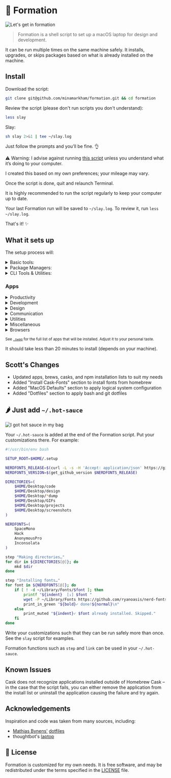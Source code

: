 # 🐝 Formation

![Let's get in formation](assets/formation.gif)

> Formation is a shell script to set up a macOS laptop for design and development.

It can be run multiple times on the same machine safely. It installs, upgrades, or skips packages based on what is already installed on the machine.

## Install

Download the script:

```sh
git clone git@github.com/minamarkham/formation.git && cd formation
```

Review the script (please don't run scripts you don't understand):

```sh
less slay
```

Slay:

```sh
sh slay 2>&1 | tee ~/slay.log
```

Just follow the prompts and you’ll be fine. 👌

:warning: Warning: I advise against running [this script](slay) unless you understand what it’s doing to your computer.

I created this based on my own preferences; your mileage may vary.

Once the script is done, quit and relaunch Terminal.

It is highly recommended to run the script regularly to keep your computer up to date.

Your last Formation run will be saved to `~/slay.log`. To review it, run `less ~/slay.log`.

That's it! :sparkles:

## What it sets up

The setup process will:

<details>
<summary>Basic tools:</summary>

- [XCode Command Line Tools](https://developer.apple.com/xcode/downloads/) for developer essentials.
- [Bash-it](https://github.com/Bash-it/bash-it/), for a more powerful bash.
- [Git](https://git-scm.com/) for version control
- [Homebrew](http://brew.sh/) for managing operating system libraries.
  </details>

<details>
<summary>Package Managers:</summary>

- [NVM](https://github.com/creationix/nvm/) for managing and installing multiple versions of [Node.js](http://nodejs.org/) and [npm](https://www.npmjs.org/)
- [Rbenv](https://github.com/sstephenson/rbenv) for managing versions of Ruby
- [Yarn](https://yarnpkg.com/en/) for managing JavaScript packages
  </details>

<details>
<summary>CLI Tools & Utilities:</summary>

- [asciinema](https://asciinema.org/) for recording terminal sessions
- [Gulp](https://gulpjs.com/) the streaming build system
- [Hotel](https://github.com/typicode/hotel), a simple process manager for developers
- [Hub](http://hub.github.com/) for interacting with the GitHub API
- [hugo](https://gohugo.io/), an open-source static site generator
- [ImageMagick](http://www.imagemagick.org/) to create, edit, compose, or convert bitmap images
- [mas](https://github.com/mas-cli/mas) Mac App Store command line interface
- [Tig](https://github.com/jonas/tig) text-mode interface for git
- [Vagrant](https://www.vagrantup.com/) for development environments
  </details>

### Apps

<details>
<summary>Productivity</summary>

- [Airmail](http://airmailapp.com/) for a better mail client.
- [Alfred](https://www.alfredapp.com/) for increased productivity and efficiency with macOS.
- [Fantastical](https://flexibits.com/fantastical) for a better calendar.
- [Things](https://culturedcode.com/things/) for getting things done.
  </details>

<details>
<summary>Development</summary>

- [Dash](https://kapeli.com/dash) offline access to API documentation sets
- [ForkLift](https://www.binarynights.com/forklift/) FTP client
- [Hyper](https://hyper.is/) for an alternative terminal.
- [ImageOptim](https://imageoptim.com/mac) for image optimization.
- [iTerm](https://www.iterm2.com/) for a better terminal.
- [Kaleidoscope](https://www.kaleidoscopeapp.com/) for a better diff tool.
- [Virtual Box](https://www.virtualbox.org/) powerful virtualization tool
- [Visual Studio Code](https://code.visualstudio.com/) IDE
  </details>

<details>
<summary>Design</summary>

- [Affinity Designer](https://affinity.serif.com/en-us/designer/)
- [Affinity Photo](https://affinity.serif.com/en-us/photo/)
- [Sip](http://sipapp.io/) collect, organize & share your colors
- [Sketch](https://www.sketchapp.com/) for design.
  </details>

<details>
<summary>Communication</summary>

- [Bear](http://www.bear-writer.com/) for writing and previewing markdown.
- [Skype](https://www.skype.com/en/) for free calls to friends and family.
- [Slack](https://slack.com/) where work happens.
- [Ulysses](https://ulyssesapp.com/) for long-form writing.
  </details>

<details>
<summary>Utilities</summary>

- [1Password](https://1password.com/) for password management.
- [Dropbox](https://www.dropbox.com) for cloud file storage.
- [Divvy](http://mizage.com/divvy/) for better window management.
- [Dr Cleaner Pro Plus](https://www.drcleaner.com/)
- [Encrypto](https://macpaw.com/encrypto) for securing files.
- [ExpressVPN](https://www.expressvpn.com/) for privacy.
- [HyperDock](https://bahoom.com/hyperdock/)
- [Karabiner](https://pqrs.org/osx/karabiner/) for keyboard mapping.
- [Renamer](https://renamer.com/) for easy file renaming.
  </details>

<details>
<summary>Miscellaneous</summary>

- [Gifox](https://gifox.io/) for GIF making.
- [Rocket](http://matthewpalmer.net/rocket/) for Slack-like emojis.
- [Spotify](https://www.spotify.com/) for music.
- [VLC](http://www.videolan.org/) for a better media player.
  </details>

<details>
<summary>Browsers</summary>

- [Blisk](https://blisk.io/) for cross-device web development.
- [Brave](https://brave.com/) for web browsing without ads.
- [Chrome](https://www.google.com/chrome/browser/desktop/) for fast and free web browsing.
- [Firefox](https://www.mozilla.org/en-US/firefox/new/) for web browsing and testing.
- [TorBrowser](https://www.torproject.org/projects/torbrowser.html.en) for super secret web browsing.
  </details>

<sub>See [`.swag`](.swag) for the full list of apps that will be installed. Adjust it to your personal taste.</sub>

It should take less than 20 minutes to install (depends on your machine).

## Scott's Changes

- Updated apps, brews, casks, and npm installation lists to suit my needs
- Added "Install Cask-Fonts" section to install fonts from homebrew
- Added "MacOS Defaults" section to apply logical system configuration
- Added "Dotfiles" section to apply bash and git dotfiles

## 🌶 Just add `~/.hot-sauce`

![I got hot sauce in my bag](assets/hot-sauce.gif)

Your `~/.hot-sauce` is added at the end of the Formation script. Put your customizations there.
For example:

```sh
#!/usr/bin/env bash

SETUP_ROOT=$HOME/.setup

NERDFONTS_RELEASE=$(curl -L -s -H 'Accept: application/json' https://github.com/ryanoasis/nerd-fonts/releases/latest)
NERDFONTS_VERSION=$(get_github_version $NERDFONTS_RELEASE)

DIRECTORIES=(
    $HOME/Desktop/code
    $HOME/Desktop/design
    $HOME/Desktop/*dump
    $HOME/Desktop/GIFs
    $HOME/Desktop/projects
    $HOME/Desktop/screenshots
)

NERDFONTS=(
    SpaceMono
    Hack
    AnonymousPro
    Inconsolata
)

step "Making directories…"
for dir in ${DIRECTORIES[@]}; do
    mkd $dir
done

step "Installing fonts…"
for font in ${NERDFONTS[@]}; do
    if [ ! -d ~/Library/Fonts/$font ]; then
        printf "${indent}  [↓] $font "
        wget -P ~/Library/Fonts https://github.com/ryanoasis/nerd-fonts/releases/download/$NERDFONTS_VERSION/$font.zip --quiet;unzip -q ~/Library/Fonts/$font -d ~/Library/Fonts/$font
        print_in_green "${bold}✓ done!${normal}\n"
    else
        print_muted "${indent}✓ $font already installed. Skipped."
    fi
done
```

Write your customizations such that they can be run safely more than once.
See the `slay` script for examples.

Formation functions such as `step` and `link` can be used in your `~/.hot-sauce`.

## Known Issues

Cask does not recognize applications installed outside of Homebrew Cask – in the case that the script fails, you can either remove the application from the install list or uninstall the application causing the failure and try again.

## Acknowledgements

Inspiration and code was taken from many sources, including:

- [Mathias Bynens'](https://github.com/mathiasbynens) [dotfiles](https://github.com/mathiasbynens/dotfiles)
- thoughtbot's [laptop](https://github.com/thoughtbot/laptop/)

## 📜 License

Formation is customized for my own needs. It is free software, and may be redistributed under the terms specified in the [LICENSE] file.

[license]: LICENSE
